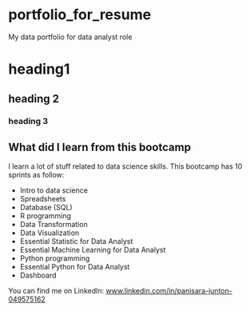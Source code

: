 # portfolio_for_resume
My data portfolio for data analyst role

# heading1
## heading 2
### heading 3

## What did I learn from this bootcamp

I learn a lot of stuff related to data science skills. This bootcamp has 10 sprints as follow:
  - Intro to data science
  - Spreadsheets
  - Database (SQL)
  - R programming
  - Data Transformation
  - Data Visualization
  - Essential Statistic for Data Analyst
  - Essential Machine Learning for Data Analyst
  - Python programming
  - Essential Python for Data Analyst
  - Dashboard

You can find me on LinkedIn: www.linkedin.com/in/panisara-junton-049575162

